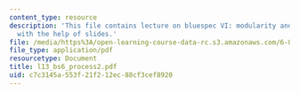 ```yaml
---
content_type: resource
description: 'This file contains lecture on bluespec VI: modularity and performance
  with the help of slides.'
file: /media/https%3A/open-learning-course-data-rc.s3.amazonaws.com/6-884-complex-digital-systems-spring-2005/c7c3145a553f21f212ec88cf3cef8920_l13_bs6_process2.pdf
file_type: application/pdf
resourcetype: Document
title: l13_bs6_process2.pdf
uid: c7c3145a-553f-21f2-12ec-88cf3cef8920
---
```

